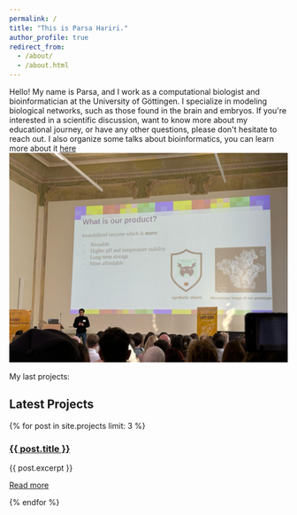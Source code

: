 ```yaml
---
permalink: /
title: "This is Parsa Hariri."
author_profile: true
redirect_from: 
  - /about/
  - /about.html
---
```


Hello! My name is Parsa, and I work as a computational biologist and bioinformatician at the University of Göttingen. I specialize in modeling biological networks, such as those found in the brain and embryos. If you're interested in a scientific discussion, want to know more about my educational journey, or have any other questions, please don't hesitate to reach out. I also organize some talks about bioinformatics, you can learn more about it [here](https://parsa744.github.io/talks/2024-03-01-talk-1)
![my presentation in Goettingen Uni](images/27811002-0b3e-4b66-99db-7643729f2c6f.jpeg)

My last projects: 
<section>
  <h2>Latest Projects</h2>
  <div class="projects-list">
    {% for post in site.projects limit: 3 %}
      <article class="project-item">
        <h3><a href="{{ post.url }}">{{ post.title }}</a></h3>
        <p>{{ post.excerpt }}</p>
        <p><a href="{{ post.url }}">Read more</a></p>
      </article>
    {% endfor %}
  </div>
</section>
